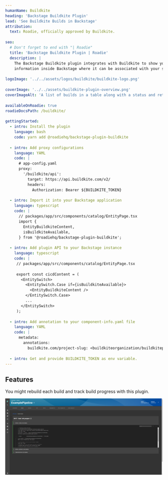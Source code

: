 ```yaml
---
humanName: Buildkite
heading: 'Backstage Buildkite Plugin'
lead: 'See Buildkite Builds in Backstage'
attribution:
  text: Roadie, officially approved by Buildkite.

seo:
  # Don't forget to end with "| Roadie"
  title: 'Backstage Buildkite Plugin | Roadie'
  description: |
    The Backstage Buildkite plugin integrates with Buildkite to show your build
    information inside Backstage where it can be associated with your services.

logoImage: '../../assets/logos/buildkite/buildkite-logo.png'

coverImage: '../../assets/buildkite-plugin-overview.png'
coverImageAlt: 'A list of builds in a table along with a status and retry button for each build.'

availableOnRoadie: true
roadieDocsPath: /buildkite/

gettingStarted:
  - intro: Install the plugin
    language: bash
    code: yarn add @roadiehq/backstage-plugin-buildkite

  - intro: Add proxy configurations
    language: YAML
    code: |
      # app-config.yaml
      proxy:
        '/buildkite/api':
          target: https://api.buildkite.com/v2/
          headers:
            Authorization: Bearer ${BUILDKITE_TOKEN}

  - intro: Import it into your Backstage application
    language: typescript
    code: |
      // packages/app/src/components/catalog/EntityPage.tsx
      import {
        EntityBuildkiteContent,
        isBuildkiteAvailable,
      } from '@roadiehq/backstage-plugin-buildkite';

  - intro: Add plugin API to your Backstage instance
    language: typescript
    code: |
     // packages/app/src/components/catalog/EntityPage.tsx

     export const cicdContent = (
       <EntitySwitch>
         <EntitySwitch.Case if={isBuildkiteAvailable}>
           <EntityBuildkiteContent />
         </EntitySwitch.Case>
         ...
       </EntitySwitch>
     );

  - intro: Add annotation to your component-info.yaml file
    language: YAML
    code: |
      metadata:
        annotations:
          buildkite.com/project-slug: <buildkiteorganization/buildkitepipeline>

  - intro: Get and provide BUILDKITE_TOKEN as env variable. 
---
```


## Features

You might rebuild each build and track build progress with this plugin.

![single build view in buildkite plugin](./bk-single-view.png)
